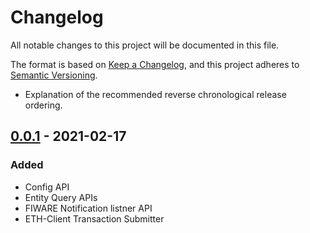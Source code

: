 # Changelog

All notable changes to this project will be documented in this file.

The format is based on [Keep a Changelog](https://keepachangelog.com/en/1.0.0/),
and this project adheres to [Semantic Versioning](https://semver.org/spec/v2.0.0.html).

- Explanation of the recommended reverse chronological release ordering.

## [0.0.1] - 2021-02-17

### Added

- Config API
- Entity Query APIs
- FIWARE Notification listner API
- ETH-Client Transaction Submitter


[0.0.1]: https://github.com/FIWARE-Blockchain/CanisMajor/releases/tag/0.0.1